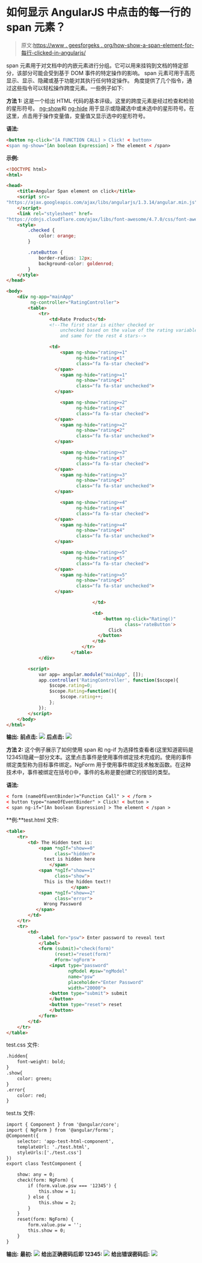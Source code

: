 # 如何显示 AngularJS 中点击的每一行的 span 元素？

> 原文:[https://www . geesforgeks . org/how-show-a-span-element-for-每行-clicked-in-angularjs/](https://www.geeksforgeeks.org/how-to-show-a-span-element-for-each-rows-clicked-in-angularjs/)

span 元素用于对文档中的内嵌元素进行分组。它可以用来挂钩到文档的特定部分，该部分可能会受到基于 DOM 事件的特定操作的影响。
span 元素可用于高亮显示、显示、隐藏或基于功能对其执行任何特定操作。
角度提供了几个指令，通过这些指令可以轻松操作跨度元素。一些例子如下:

**方法 1:** 这是一个给出 HTML 代码的基本评级。这里的跨度元素是经过检查和检验的星形符号。
[ng-show](https://www.geeksforgeeks.org/angularjs-ng-show-directive/)和 [ng-hide](https://www.geeksforgeeks.org/angularjs-ng-hide-directive/) 用于显示或隐藏选中或未选中的星形符号。在这里，点击用于操作变量值，变量值又显示选中的星形符号。

**语法:**

```html
<button ng-click="[A FUNCTION CALL] > Click! < button>
<span ng-show="[An boolean Expression] > The element < /span>
```

**示例:**

```html
<!DOCTYPE html>
<html>

<head>
    <title>Angular Span element on click</title>
    <script src=
"https://ajax.googleapis.com/ajax/libs/angularjs/1.3.14/angular.min.js">
    </script>
    <link rel="stylesheet" href=
"https://cdnjs.cloudflare.com/ajax/libs/font-awesome/4.7.0/css/font-awesome.min.css">
    <style>
        .checked {
            color: orange;
        }

        .rateButton {
            border-radius: 12px;
            background-color: goldenrod;
        }
    </style>
</head>

<body>
    <div ng-app="mainApp"
         ng-controller="RatingController">
        <table>
            <tr>
                <td>Rate Product</td>
                <!--The first star is either checked or 
                    unchecked based on the value of the rating variable
                    and same for the rest 4 stars-->

                <td>
                    <span ng-show="rating>=1"
                          ng-hide="rating<1" 
                          class="fa fa-star checked">
                  </span>
                    <span ng-hide="rating>=1" 
                          ng-show="rating<1"
                          class="fa fa-star unchecked">
                  </span>

                    <span ng-show="rating>=2" 
                          ng-hide="rating<2" 
                          class="fa fa-star checked">
                  </span>
                    <span ng-hide="rating>=2"
                          ng-show="rating<2" 
                          class="fa fa-star unchecked">
                  </span>

                    <span ng-show="rating>=3"
                          ng-hide="rating<3" 
                          class="fa fa-star checked">
                  </span>
                    <span ng-hide="rating>=3" 
                          ng-show="rating<3" 
                          class="fa fa-star unchecked">
                  </span>

                    <span ng-show="rating>=4" 
                          ng-hide="rating<4" 
                          class="fa fa-star checked">
                  </span>
                    <span ng-hide="rating>=4"
                          ng-show="rating<4"
                          class="fa fa-star unchecked">
                  </span>

                    <span ng-show="rating>=5" 
                          ng-hide="rating<5" 
                          class="fa fa-star checked">
                  </span>
                    <span ng-hide="rating>=5"
                          ng-show="rating<5" 
                          class="fa fa-star unchecked">
                  </span>

                                </td>

                                <td> 
                                    <button ng-click="Rating()" 
                                            class='rateButton'>
                                      Click
                                  </button>
                                </td>
                            </tr>
                        </table>
            </div>

        <script>
            var app= angular.module("mainApp", []);
            app.controller('RatingController', function($scope){
                $scope.rating=0;
                $scope.Rating=function(){
                    $scope.rating++; 
                };
            });
        </script>
    </body>
</html>
```

**输出:**
**前点击:**
![](img/cb47bb07e92af80a04ea4f54bb24e132.png)
**后点击:**
![](img/d413799c705470ff152728c1d5e3bf53.png)

**方法 2:** 这个例子展示了如何使用 span 和 ng-if 为选择性查看者(这里知道密码是 12345)隐藏一部分文本。这里点击事件是使用事件绑定技术完成的。使用的事件绑定类型称为目标事件绑定。NgForm 用于使用事件绑定技术触发函数。在这种技术中，事件被绑定在括号()中，事件的名称是要创建它的按钮的类型。

**语法:**

```html
< form (nameOfEventBinder)="Function Call" > < /form > 
< button type="nameOfEventBinder" > Click! < button >
< span ng-if="[An boolean Expression] > The element < /span >
```

**例:**test.html 文件:

```html
<table>
    <tr>
        <td> The Hidden text is:
            <span *ngIf="show==0" 
                  class="hidden"> 
              text is hidden here
                </span>
            <span *ngIf="show==1" 
                  class="show"> 
              This is the hidden text!!
                        </span>
            <span *ngIf="show==2"
                  class="error">
              Wrong Password
           </span>
        </td>
    </tr>
    <tr>
        <td>
            <label for="psw"> Enter password to reveal text
            </label>
            <form (submit)="check(form)"
                  (reset)="reset(form)"
                  #form='ngForm'>
                <input type="password"
                       ngModel #psw="ngModel" 
                       name="psw" 
                       placeholder="Enter Password" 
                       width="20000">
                <button type="submit"> submit
                </button>
                <button type="reset"> reset
                </button>
            </form>
        </td>
    </tr>
</table>
```

test.css 文件:

```html
.hidden{
    font-weight: bold;
}
.show{
    color: green;
}
.error{
    color: red;
}
```

test.ts 文件:

```html
import { Component } from '@angular/core';
import { NgForm } from '@angular/forms';
@Component({
    selector: 'app-test-html-component',
    templateUrl: './test.html',
    styleUrls:['./test.css']
})
export class TestComponent {

    show: any = 0;
    check(form: NgForm) {
        if (form.value.psw === '12345') {
            this.show = 1;
        } else {
            this.show = 2;
        }
    }
    reset(form: NgForm) {
        form.value.psw = '';
        this.show = 0;
    }
}
```

**输出:**
**最初:**
![](img/79cd187c0694437d6725461826443875.png)
**给出正确密码后即 12345:**
![](img/b5833ff1c51760d2cd864326a4295f6a.png)
**给出错误密码后:**
![](img/7795b6397177b6b2d3de36d7a9ba8270.png)